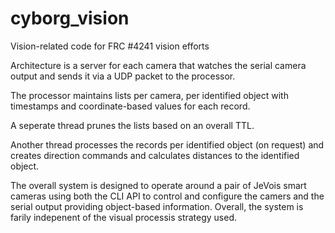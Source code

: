 # cyborg_vision
Vision-related code for FRC #4241 vision efforts

Architecture is a server for each camera that watches the serial camera output and sends it via a UDP packet to the processor.

The processor maintains lists per camera, per identified object with timestamps and coordinate-based values for each record.

A seperate thread prunes the lists based on an overall TTL.

Another thread processes the records per identified object (on request) and creates direction commands and calculates distances to the identified object.

The overall system is designed to operate around a pair of JeVois smart cameras using both the CLI API to control and configure the camers and the serial output providing object-based information.  Overall, the system is farily indepenent of the visual processis strategy used.
